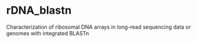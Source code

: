 # rDNA_blastn
Characterization of ribosomal DNA arrays in long-read sequencing data or genomes with integrated BLASTn
